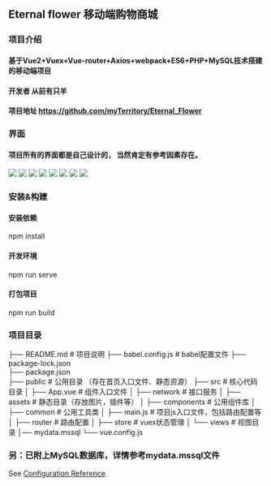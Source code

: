 ## Eternal flower 移动端购物商城
### 项目介绍
#### 基于Vue2+Vuex+Vue-router+Axios+webpack+ES6+PHP+MySQL技术搭建的移动端项目

#### 开发者 从前有只羊

#### 项目地址 https://github.com/myTerritory/Eternal_Flower

### 界面
#### 项目所有的界面都是自己设计的， 当然肯定有参考因素存在。

![](./src/assets/img/githug/1.jpg) ![](./src/assets/img/githug/2.jpg) ![](./src/assets/img/githug/3.jpg) ![](./src/assets/img/githug/4.jpg) ![](./src/assets/img/githug/5.jpg) ![](./src/assets/img/githug/6.jpg) ![](./src/assets/img/githug/7.jpg) ![](./src/assets/img/githug/8.jpg)

### 安装&构建

#### 安装依赖
npm install

#### 开发环境
npm run serve

#### 打包项目
npm run build

### 项目目录
├── README.md                            # 项目说明
├── babel.config.js                      # babel配置文件
├── package-lock.json                    
├── package.json  
├── public                               # 公用目录 （存在首页入口文件、静态资源）
├── src                                  # 核心代码目录
│   ├── App.vue                          # 组件入口文件
│   ├── network                          # 接口服务
│   ├── assets                           # 静态目录（存放图片，插件等）
│   ├── components                       # 公用组件库
│   ├── common                           # 公用工具类
│   ├── main.js                          # 项目js入口文件，包括路由配置等
│   ├── router                           # 路由配置
│   ├── store                            # vuex状态管理
│   └── views                            # 视图目录
│── mydata.mssql
└── vue.config.js


### 另：已附上MySQL数据库，详情参考mydata.mssql文件 
See [Configuration Reference](https://cli.vuejs.org/config/).
